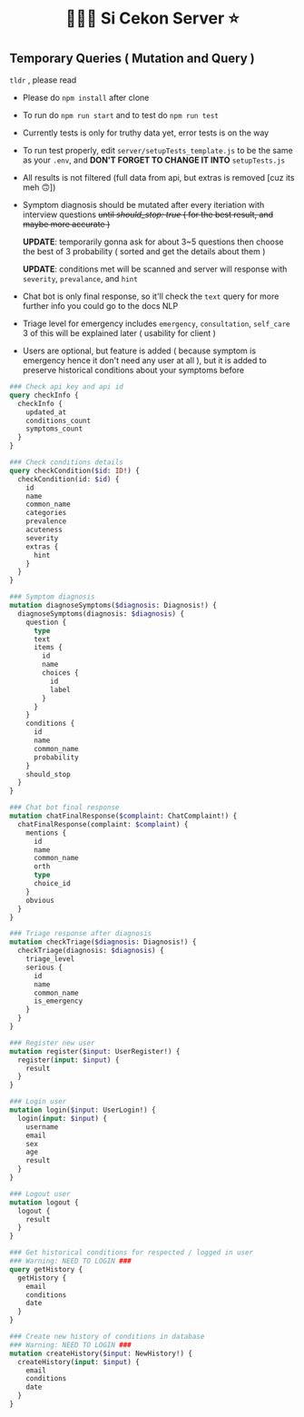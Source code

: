<h1 align="center">👨🏼‍⚕️ Si Cekon Server ⭐️</h1>

## Temporary Queries ( Mutation and Query )

`tldr` , please read

  - Please do `npm install` after clone
  - To run do `npm run start` and to test do `npm run test`
  - Currently tests is only for truthy data yet, error tests is on the way
  - To run test properly, edit `server/setupTests_template.js` to be the same as
    your `.env`, and **DON'T FORGET TO CHANGE IT INTO** `setupTests.js`
  - All results is not filtered (full data from api, but extras is removed [cuz
      its meh 🙃])
  - Symptom diagnosis should be mutated after every iteriation with interview
    questions ~~until _should_stop: true_ ( for the best result, and maybe more accurate )~~

    **UPDATE**: temporarily gonna ask for about 3~5 questions then choose the best
    of 3 probability ( sorted and get the details about them )

    **UPDATE**: conditions met will be scanned and server will response with 
    `severity`, `prevalance`, and `hint`
  - Chat bot is only final response, so it'll check the `text` query
    for more further info you could go to the docs NLP
  - Triage level for emergency includes `emergency`, `consultation`, `self_care`
    3 of this will be explained later ( usability for client )
  - Users are optional, but feature is added ( because symptom is emergency
      hence it don't need any user at all ), but it is added to preserve
      historical conditions about your symptoms before

```graphql
### Check api key and api id
query checkInfo {
  checkInfo {
    updated_at
    conditions_count
    symptoms_count
  }
}

### Check conditions details
query checkCondition($id: ID!) {
  checkCondition(id: $id) {
    id
    name
    common_name
    categories
    prevalence
    acuteness
    severity
    extras {
      hint
    }
  }
}

### Symptom diagnosis
mutation diagnoseSymptoms($diagnosis: Diagnosis!) {
  diagnoseSymptoms(diagnosis: $diagnosis) {
    question {
      type
      text
      items {
        id
        name
        choices {
          id
          label
        }
      }
    }
    conditions {
      id
      name
      common_name
      probability
    }
    should_stop
  }
}

### Chat bot final response
mutation chatFinalResponse($complaint: ChatComplaint!) {
  chatFinalResponse(complaint: $complaint) {
    mentions {
      id
      name
      common_name
      orth
      type
      choice_id
    }
    obvious
  }
}

### Triage response after diagnosis
mutation checkTriage($diagnosis: Diagnosis!) {
  checkTriage(diagnosis: $diagnosis) {
    triage_level
    serious {
      id
      name
      common_name
      is_emergency
    }
  }
}

### Register new user
mutation register($input: UserRegister!) {
  register(input: $input) {
    result
  }
}

### Login user
mutation login($input: UserLogin!) {
  login(input: $input) {
    username
    email
    sex
    age
    result
  }
}

### Logout user
mutation logout {
  logout {
    result
  }
}

### Get historical conditions for respected / logged in user
### Warning: NEED TO LOGIN ###
query getHistory {
  getHistory {
    email
    conditions
    date
  }
}

### Create new history of conditions in database
### Warning: NEED TO LOGIN ###
mutation createHistory($input: NewHistory!) {
  createHistory(input: $input) {
    email
    conditions
    date
  }
}

```

